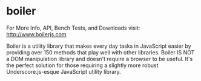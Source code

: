 boiler
======
For More Info, API, Bench Tests, and Downloads visit: http://www.boilerjs.com

Boiler is a utility library that makes every day tasks in JavaScript easier by providing over 150 methods that play well
with other libraries. Boiler IS NOT a DOM manipulation library and doesn't require a browser to be useful. It's the
perfect solution for those requiring a slightly more robust Underscore.js-esque JavaScript utility library.